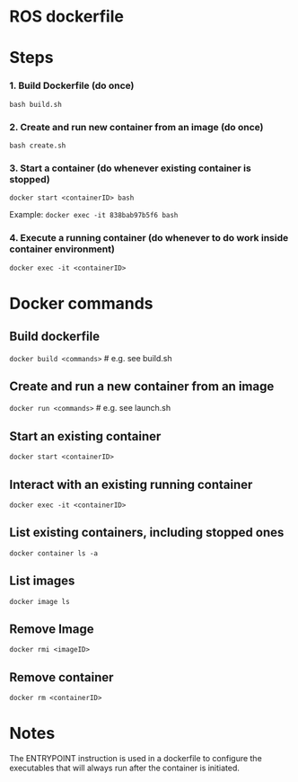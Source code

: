 # ROS dockerfile

# Steps
### 1. Build Dockerfile (do once)
`bash build.sh`

### 2. Create and run new container from an image (do once)
`bash create.sh`

### 3. Start a container (do whenever existing container is stopped)
`docker start <containerID> bash`

Example: `docker exec -it 838bab97b5f6 bash`

### 4. Execute a running container (do whenever to do work inside container environment)
`docker exec -it <containerID>`

# Docker commands

## Build dockerfile
`docker build <commands>`  # e.g. see build.sh

## Create and run a new container from an image
`docker run <commands>`  # e.g. see launch.sh

## Start an existing container
`docker start <containerID>`

## Interact with an existing running container
`docker exec -it <containerID>`

## List existing containers, including stopped ones
`docker container ls -a`

## List images
`docker image ls`

## Remove Image
`docker rmi <imageID>`

## Remove container
`docker rm <containerID>`

# Notes
The ENTRYPOINT instruction is used in a dockerfile to configure the executables that will always run after the container is initiated.
